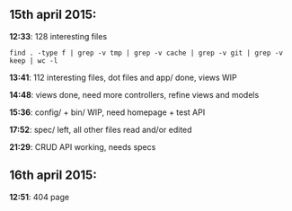 ## 15th april 2015:

**12:33**: 128 interesting files

`find . -type f | grep -v tmp | grep -v cache | grep -v git | grep -v keep | wc -l`

**13:41**: 112 interesting files, dot files and app/ done, views WIP

**14:48**: views done, need more controllers, refine views and models

**15:36**: config/ + bin/ WIP, need homepage + test API

**17:52**: spec/ left, all other files read and/or edited

**21:29**: CRUD API working, needs specs

## 16th april 2015:

**12:51**: 404 page
